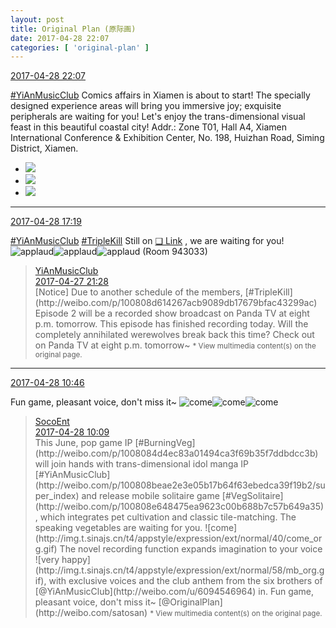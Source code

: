 ```yaml
---
layout: post
title: Original Plan (原际画)
date: 2017-04-28 22:07
categories: [ 'original-plan' ]
---
```


<div class="weibo-info">
  <a href="http://weibo.com/5626539553/F0GqqfB5V">2017-04-28 22:07</a>
</div>

[#YiAnMusicClub](http://weibo.com/p/100808beae2e3e05b17b64f63ebedca39f19b2/super_index) Comics affairs in Xiamen is about to start! The specially designed experience areas will bring you immersive joy; exquisite peripherals are waiting for you! Let's enjoy the trans-dimensional visual feast in this beautiful coastal city! Addr.: Zone T01, Hall A4, Xiamen International Conference & Exhibition Center, No. 198, Huizhan Road, Siming District, Xiamen.

<!-- more -->

<ul class="weibo-pic-list-1">
  <li class="weibo-pic">
    <a href="http://wx2.sinaimg.cn/mw690/0068MnXXgy1ff2q4wivvcj32b32b4qv5.jpg"><img src="http://wx2.sinaimg.cn/thumb150/0068MnXXgy1ff2q4wivvcj32b32b4qv5.jpg" /></a>
  </li>
  <li class="weibo-pic">
    <a href="http://wx3.sinaimg.cn/mw690/0068MnXXgy1ff2q4tuoq7j32c02c0npd.jpg"><img src="http://wx3.sinaimg.cn/thumb150/0068MnXXgy1ff2q4tuoq7j32c02c0npd.jpg" /></a>
  </li>
  <li class="weibo-pic">
    <a href="http://wx4.sinaimg.cn/mw690/0068MnXXgy1ff2qwiclhmj33402c0u0x.jpg"><img src="http://wx4.sinaimg.cn/thumb150/0068MnXXgy1ff2qwiclhmj33402c0u0x.jpg" /></a>
  </li>
</ul>

---

<div class="weibo-info">
  <a href="http://weibo.com/5626539553/F0Exvv8Wx">2017-04-28 17:19</a>
</div>

[#YiAnMusicClub](http://weibo.com/p/100808beae2e3e05b17b64f63ebedca39f19b2/super_index) [#TripleKill](http://weibo.com/p/100808d614267acb9089db17679bfac43299ac) Still on [❏ Link](http://www.panda.tv/hd/triplekill20170421.html) , we are waiting for you! ![applaud](http://img.t.sinajs.cn/t4/appstyle/expression/ext/normal/36/gza_org.gif)![applaud](http://img.t.sinajs.cn/t4/appstyle/expression/ext/normal/36/gza_org.gif)![applaud](http://img.t.sinajs.cn/t4/appstyle/expression/ext/normal/36/gza_org.gif) (Room 943033)

> <div class="weibo-post-name">
>   <a href="http://weibo.com/u/6094546964">YiAnMusicClub</a>
> </div>
> <div class="weibo-info">
>   <a href="http://weibo.com/6094546964/F0wK88g7q">2017-04-27 21:28</a>
> </div>
> [Notice] Due to another schedule of the members, [#TripleKill](http://weibo.com/p/100808d614267acb9089db17679bfac43299ac) Episode 2 will be a recorded show broadcast on Panda TV at eight p.m. tomorrow. This episode has finished recording today. Will the completely annihilated werewolves break back this time? Check out on Panda TV at eight p.m. tomorrow~  
> <small>* View multimedia content(s) on the original page.</small>

---

<div class="weibo-info">
  <a href="http://weibo.com/5626539553/F0BY1bF7W">2017-04-28 10:46</a>
</div>

Fun game, pleasant voice, don't miss it~ ![come](http://img.t.sinajs.cn/t4/appstyle/expression/ext/normal/40/come_org.gif)![come](http://img.t.sinajs.cn/t4/appstyle/expression/ext/normal/40/come_org.gif)![come](http://img.t.sinajs.cn/t4/appstyle/expression/ext/normal/40/come_org.gif)

> <div class="weibo-post-name">
>   <a href="http://weibo.com/u/5334577878">SocoEnt</a>
> </div>
> <div class="weibo-info">
>   <a href="http://weibo.com/5334577878/F0BIN2oMm">2017-04-28 10:09</a>
> </div>
> This June, pop game IP [#BurningVeg](http://weibo.com/p/1008084d4ec83a01494ca3f69b35f7ddbdcc3b) will join hands with trans-dimensional idol manga IP [#YiAnMusicClub](http://weibo.com/p/100808beae2e3e05b17b64f63ebedca39f19b2/super_index) and release mobile solitaire game [#VegSolitaire](http://weibo.com/p/100808e648475ea9623c00b688b7c57b649a35), which integrates pet cultivation and classic tile-matching. The speaking vegetables are waiting for you. ![come](http://img.t.sinajs.cn/t4/appstyle/expression/ext/normal/40/come_org.gif) The novel recording function expands imagination to your voice ![very happy](http://img.t.sinajs.cn/t4/appstyle/expression/ext/normal/58/mb_org.gif), with exclusive voices and the club anthem from the six brothers of [@YiAnMusicClub](http://weibo.com/u/6094546964) in. Fun game, pleasant voice, don't miss it~ [@OriginalPlan](http://weibo.com/satosan)  
> <small>* View multimedia content(s) on the original page.</small>
